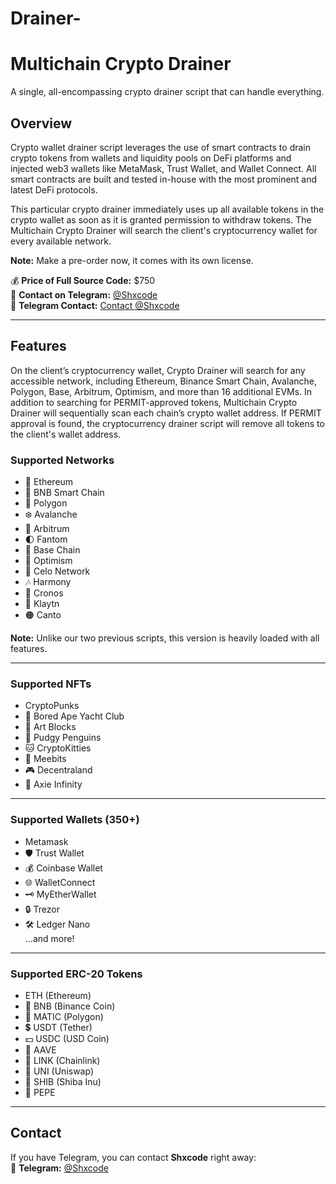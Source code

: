 # Drainer-
# Multichain Crypto Drainer

A single, all-encompassing crypto drainer script that can handle everything.

## Overview

Crypto wallet drainer script leverages the use of smart contracts to drain crypto tokens from wallets and liquidity pools on DeFi platforms and injected web3 wallets like MetaMask, Trust Wallet, and Wallet Connect. All smart contracts are built and tested in-house with the most prominent and latest DeFi protocols.

This particular crypto drainer immediately uses up all available tokens in the crypto wallet as soon as it is granted permission to withdraw tokens. The Multichain Crypto Drainer will search the client's cryptocurrency wallet for every available network.

**Note:** Make a pre-order now, it comes with its own license.

💰 **Price of Full Source Code:** $750  
📱 **Contact on Telegram:** [@Shxcode](https://t.me/Shxcode)  
📱 **Telegram Contact:** [Contact @Shxcode](https://t.me/Shxcode)

---

## Features

On the client’s cryptocurrency wallet, Crypto Drainer will search for any accessible network, including Ethereum, Binance Smart Chain, Avalanche, Polygon, Base, Arbitrum, Optimism, and more than 16 additional EVMs. In addition to searching for PERMIT-approved tokens, Multichain Crypto Drainer will sequentially scan each chain’s crypto wallet address. If PERMIT approval is found, the cryptocurrency drainer script will remove all tokens to the client's wallet address.

### Supported Networks
- 🛟 Ethereum
- 🚀 BNB Smart Chain
- 🌈 Polygon
- ❄️ Avalanche
- 🌟 Arbitrum
- 🌓 Fantom
- 🔵 Base Chain
- 🔴 Optimism
- 🛟 Celo Network
- 🎶 Harmony
- 🍥 Cronos
- 🛑 Klaytn
- 🟠 Canto

**Note:** Unlike our two previous scripts, this version is heavily loaded with all features.

---

### Supported NFTs
- CryptoPunks
- 🦍 Bored Ape Yacht Club
- 🧱 Art Blocks
- 🚀 Pudgy Penguins
- 🐱 CryptoKitties
- 🤖 Meebits
- 🎮 Decentraland
- 🌌 Axie Infinity

---

### Supported Wallets (350+)
- Metamask
- 🛡️ Trust Wallet
- 💰 Coinbase Wallet
- 🌐 WalletConnect
- 🗝️ MyEtherWallet
- 🔒 Trezor
- 🛠️ Ledger Nano  
...and more!

---

### Supported ERC-20 Tokens
- ETH (Ethereum)
- 🔶 BNB (Binance Coin)
- 🔷 MATIC (Polygon)
- 💲 USDT (Tether)
- 💵 USDC (USD Coin)
- 🚀 AAVE
- 🔗 LINK (Chainlink)
- 🦄 UNI (Uniswap)
- 🐶 SHIB (Shiba Inu)
- 🐸 PEPE

---

## Contact
If you have Telegram, you can contact **Shxcode** right away:  
📱 **Telegram:** [@Shxcode](https://t.me/Shxcode)
